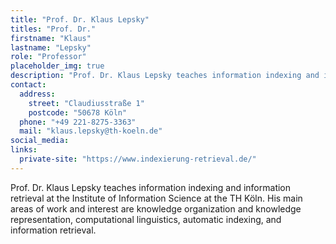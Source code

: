 ```yaml
---
title: "Prof. Dr. Klaus Lepsky"
titles: "Prof. Dr."
firstname: "Klaus"
lastname: "Lepsky"
role: "Professor"
placeholder_img: true
description: "Prof. Dr. Klaus Lepsky teaches information indexing and information retrieval at the Institute of Information Science at the TH Köln. His main areas of work and interest are knowledge organization and knowledge representation, computational linguistics, automatic indexing, and information retrieval."
contact:
  address:
    street: "Claudiusstraße 1"
    postcode: "50678 Köln"
  phone: "+49 221-8275-3363"
  mail: "klaus.lepsky@th-koeln.de"
social_media:
links:
  private-site: "https://www.indexierung-retrieval.de/"
---
```

Prof. Dr. Klaus Lepsky teaches information indexing and information retrieval at the Institute of Information Science at the TH Köln. His main areas of work and interest are knowledge organization and knowledge representation, computational linguistics, automatic indexing, and information retrieval.